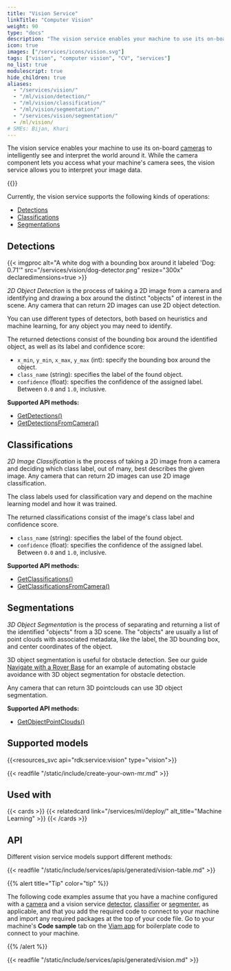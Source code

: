 ```yaml
---
title: "Vision Service"
linkTitle: "Computer Vision"
weight: 90
type: "docs"
description: "The vision service enables your machine to use its on-board cameras to intelligently see and interpret the world around it."
icon: true
images: ["/services/icons/vision.svg"]
tags: ["vision", "computer vision", "CV", "services"]
no_list: true
modulescript: true
hide_children: true
aliases:
  - "/services/vision/"
  - "/ml/vision/detection/"
  - "/ml/vision/classification/"
  - "/ml/vision/segmentation/"
  - "/services/vision/segmentation/"
  - /ml/vision/
# SMEs: Bijan, Khari
---
```


The vision service enables your machine to use its on-board [cameras](/components/camera/) to intelligently see and interpret the world around it.
While the camera component lets you access what your machine's camera sees, the vision service allows you to interpret your image data.

{{<youtube embed_url="https://www.youtube-nocookie.com/embed/UxQbUT4eYnw">}}

Currently, the vision service supports the following kinds of operations:

- [Detections](#detections)
- [Classifications](#classifications)
- [Segmentations](#segmentations)

## Detections

<div class="td-max-width-on-larger-screens">
  <div class="alignright" >
    {{< imgproc alt="A white dog with a bounding box around it labeled 'Dog: 0.71'" src="/services/vision/dog-detector.png" resize="300x" declaredimensions=true >}}
  </div>
</div>

_2D Object Detection_ is the process of taking a 2D image from a camera and identifying and drawing a box around the distinct "objects" of interest in the scene.
Any camera that can return 2D images can use 2D object detection.

You can use different types of detectors, both based on heuristics and machine learning, for any object you may need to identify.

The returned detections consist of the bounding box around the identified object, as well as its label and confidence score:

- `x_min`, `y_min`, `x_max`, `y_max` (int): specify the bounding box around the object.
- `class_name` (string): specifies the label of the found object.
- `confidence` (float): specifies the confidence of the assigned label.
  Between `0.0` and `1.0`, inclusive.

**Supported API methods:**

- [GetDetections()](/services/vision/#getdetections)
- [GetDetectionsFromCamera()](/services/vision/#getdetectionsfromcamera)

## Classifications

_2D Image Classification_ is the process of taking a 2D image from a camera and deciding which class label, out of many, best describes the given image.
Any camera that can return 2D images can use 2D image classification.

The class labels used for classification vary and depend on the machine learning model and how it was trained.

The returned classifications consist of the image's class label and confidence score.

- `class_name` (string): specifies the label of the found object.
- `confidence` (float): specifies the confidence of the assigned label.
  Between `0.0` and `1.0`, inclusive.

**Supported API methods:**

- [GetClassifications()](/services/vision/#getclassifications)
- [GetClassificationsFromCamera()](/services/vision/#getclassificationsfromcamera)

## Segmentations

_3D Object Segmentation_ is the process of separating and returning a list of the identified "objects" from a 3D scene.
The "objects" are usually a list of point clouds with associated metadata, like the label, the 3D bounding box, and center coordinates of the object.

3D object segmentation is useful for obstacle detection.
See our guide [Navigate with a Rover Base](/tutorials/services/navigate-with-rover-base/#next-steps-automate-obstacle-detection) for an example of automating obstacle avoidance with 3D object segmentation for obstacle detection.

Any camera that can return 3D pointclouds can use 3D object segmentation.

**Supported API methods:**

- [GetObjectPointClouds()](/services/vision/#getobjectpointclouds)

## Supported models

{{<resources_svc api="rdk:service:vision" type="vision">}}

{{< readfile "/static/include/create-your-own-mr.md" >}}

## Used with

{{< cards >}}
{{< relatedcard link="/services/ml/deploy/" alt_title="Machine Learning" >}}
{{< /cards >}}

## API

Different vision service models support different methods:

{{< readfile "/static/include/services/apis/generated/vision-table.md" >}}

{{% alert title="Tip" color="tip" %}}

The following code examples assume that you have a machine configured with a [camera](/components/camera/) and a vision service [detector](/services/vision/#detections), [classifier](/services/vision/#classifications) or [segmenter](/services/vision/#segmentations), as applicable, and that you add the required code to connect to your machine and import any required packages at the top of your code file.
Go to your machine's **Code sample** tab on the [Viam app](https://app.viam.com) for boilerplate code to connect to your machine.

{{% /alert %}}

{{< readfile "/static/include/services/apis/generated/vision.md" >}}
